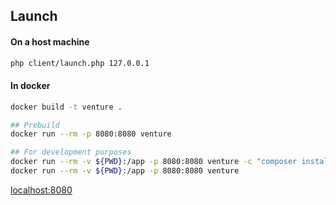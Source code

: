 
## Launch

#### On a host machine

```bash
php client/launch.php 127.0.0.1
```

#### In docker

```bash
docker build -t venture .  

## Prebuild
docker run --rm -p 8080:8080 venture

## For development purposes
docker run --rm -v ${PWD}:/app -p 8080:8080 venture -c "composer install"
docker run --rm -v ${PWD}:/app -p 8080:8080 venture
```

[localhost:8080](http://localhost:8080)
